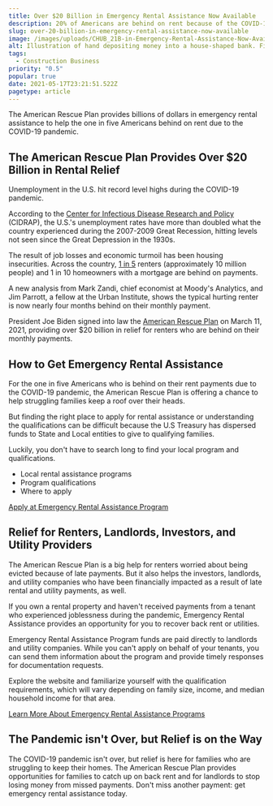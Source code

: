 ```yaml
---
title: Over $20 Billion in Emergency Rental Assistance Now Available
description: 20% of Americans are behind on rent because of the COVID-19 pandemic. Find out where you can get Emergency Rental Assistance in your area.
slug: over-20-billion-in-emergency-rental-assistance-now-available
image: /images/uploads/CHUB_21B-in-Emergency-Rental-Assistance-Now-Available.png
alt: Illustration of hand depositing money into a house-shaped bank. Find out where you can get Emergency Rental Assistance in your area.
tags:
  - Construction Business
priority: "0.5"
popular: true
date: 2021-05-17T23:21:51.522Z
pagetype: article
---
```


The American Rescue Plan provides billions of dollars in emergency rental assistance to help the one in five Americans behind on rent due to the COVID-19 pandemic.

The American Rescue Plan Provides Over $20 Billion in Rental Relief
-------------------------------------------------------------------

Unemployment in the U.S. hit record level highs during the COVID-19 pandemic.

According to the [Center for Infectious Disease Research and Policy](https://www.cidrap.umn.edu/news-perspective/2020/05/us-job-losses-due-covid-19-highest-great-depression) (CIDRAP), the U.S.'s unemployment rates have more than doubled what the country experienced during the 2007-2009 Great Recession, hitting levels not seen since the Great Depression in the 1930s.

The result of job losses and economic turmoil has been housing insecurities. Across the country, [1 in 5](https://www.cbpp.org/research/poverty-and-inequality/tracking-the-covid-19-recessions-effects-on-food-housing-and) renters (approximately 10 million people) and 1 in 10 homeowners with a mortgage are behind on payments.

A new analysis from Mark Zandi, chief economist at Moody's Analytics, and Jim Parrott, a fellow at the Urban Institute, shows the typical hurting renter is now nearly four months behind on their monthly payment.

President Joe Biden signed into law the [American Rescue Plan](https://www.whitehouse.gov/briefing-room/legislation/2021/01/20/president-biden-announces-american-rescue-plan/) on March 11, 2021, providing over $20 billion in relief for renters who are behind on their monthly payments.

How to Get Emergency Rental Assistance
--------------------------------------

For the one in five Americans who is behind on their rent payments due to the COVID-19 pandemic, the American Rescue Plan is offering a chance to help struggling families keep a roof over their heads.

But finding the right place to apply for rental assistance or understanding the qualifications can be difficult because the U.S Treasury has dispersed funds to State and Local entities to give to qualifying families.

Luckily, you don't have to search long to find your local program and qualifications.

*   Local rental assistance programs
*   Program qualifications
*   Where to apply

[Apply at Emergency Rental Assistance Program](https://emergencyrentalassistanceprogram.com/)

Relief for Renters, Landlords, Investors, and Utility Providers
---------------------------------------------------------------

The American Rescue Plan is a big help for renters worried about being evicted because of late payments. But it also helps the investors, landlords, and utility companies who have been financially impacted as a result of late rental and utility payments, as well.

If you own a rental property and haven't received payments from a tenant who experienced joblessness during the pandemic, Emergency Rental Assistance provides an opportunity for you to recover back rent or utilities.

Emergency Rental Assistance Program funds are paid directly to landlords and utility companies. While you can't apply on behalf of your tenants, you can send them information about the program and provide timely responses for documentation requests.

Explore the website and familiarize yourself with the qualification requirements, which will vary depending on family size, income, and median household income for that area.

[Learn More About Emergency Rental Assistance Programs](https://emergencyrentalassistanceprogram.com/)

The Pandemic isn't Over, but Relief is on the Way
-------------------------------------------------

The COVID-19 pandemic isn't over, but relief is here for families who are struggling to keep their homes. The American Rescue Plan provides opportunities for families to catch up on back rent and for landlords to stop losing money from missed payments. Don't miss another payment: get emergency rental assistance today.
